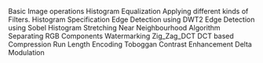 
Basic Image operations
Histogram Equalization
Applying different kinds of Filters.
Histogram Specification
Edge Detection using DWT2
Edge Detection using Sobel
Histogram Stretching
Near Neighbourhood Algorithm
Separating RGB Components
Watermarking
Zig_Zag_DCT
DCT based Compression
Run Length Encoding
Toboggan Contrast Enhancement
Delta Modulation

